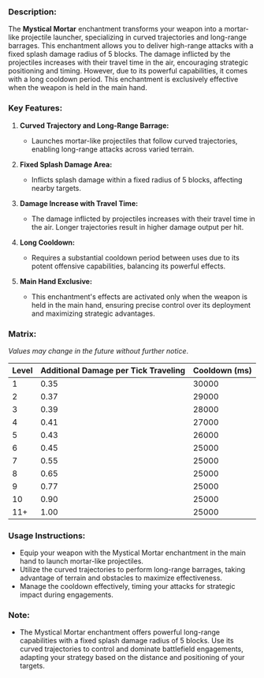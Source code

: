 ### **Description:**

The **Mystical Mortar** enchantment transforms your weapon into a mortar-like projectile launcher, specializing in curved trajectories and long-range barrages. This enchantment allows you to deliver high-range attacks with a fixed splash damage radius of 5 blocks. The damage inflicted by the projectiles increases with their travel time in the air, encouraging strategic positioning and timing. However, due to its powerful capabilities, it comes with a long cooldown period. This enchantment is exclusively effective when the weapon is held in the main hand.

### **Key Features:**

1. **Curved Trajectory and Long-Range Barrage:**
    
    - Launches mortar-like projectiles that follow curved trajectories, enabling long-range attacks across varied terrain.
2. **Fixed Splash Damage Area:**
    
    - Inflicts splash damage within a fixed radius of 5 blocks, affecting nearby targets.
3. **Damage Increase with Travel Time:**
    
    - The damage inflicted by projectiles increases with their travel time in the air. Longer trajectories result in higher damage output per hit.
4. **Long Cooldown:**
    
    - Requires a substantial cooldown period between uses due to its potent offensive capabilities, balancing its powerful effects.
5. **Main Hand Exclusive:**
    
    - This enchantment's effects are activated only when the weapon is held in the main hand, ensuring precise control over its deployment and maximizing strategic advantages.

### **Matrix:**

_Values may change in the future without further notice_.

|Level|Additional Damage per Tick Traveling|Cooldown (ms)|
|---|---|---|
|1|0.35|30000|
|2|0.37|29000|
|3|0.39|28000|
|4|0.41|27000|
|5|0.43|26000|
|6|0.45|25000|
|7|0.55|25000|
|8|0.65|25000|
|9|0.77|25000|
|10|0.90|25000|
|11+|1.00|25000|

### **Usage Instructions:**

- Equip your weapon with the Mystical Mortar enchantment in the main hand to launch mortar-like projectiles.
- Utilize the curved trajectories to perform long-range barrages, taking advantage of terrain and obstacles to maximize effectiveness.
- Manage the cooldown effectively, timing your attacks for strategic impact during engagements.

### **Note:**

- The Mystical Mortar enchantment offers powerful long-range capabilities with a fixed splash damage radius of 5 blocks. Use its curved trajectories to control and dominate battlefield engagements, adapting your strategy based on the distance and positioning of your targets.